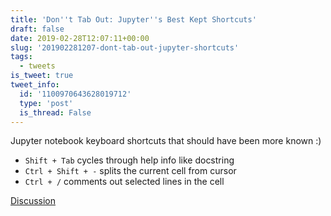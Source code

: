```yaml
---
title: 'Don''t Tab Out: Jupyter''s Best Kept Shortcuts'
draft: false
date: 2019-02-28T12:07:11+00:00
slug: '201902281207-dont-tab-out-jupyter-shortcuts'
tags:
  - tweets
is_tweet: true
tweet_info:
  id: '1100970643628019712'
  type: 'post'
  is_thread: False
---
```




Jupyter notebook keyboard shortcuts that should have been more known :)

* `Shift + Tab` cycles through help info like docstring
* `Ctrl + Shift + -` splits the current cell from cursor
* `Ctrl + /` comments out selected lines in the cell

[Discussion](https://x.com/sytelus/status/1100970643628019712)
